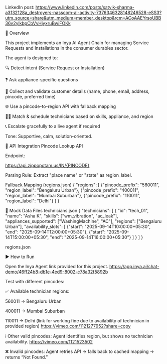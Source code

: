  LinkedIn post: https://www.linkedin.com/posts/satvik-sharma-a3132128a_destroyers-nasscom-ai-activity-7376346328148246528-eSS3?utm_source=share&utm_medium=member_desktop&rcm=ACoAAEYrsoUBB36v2ylkbpCbVvHiyxruBwiFOKk

📌 Overview     

This project implements an Inya AI Agent Chain for managing Service Requests and Installations in the consumer durables sector.

The agent is designed to:

🔍 Detect intent (Service Request or Installation)

❓ Ask appliance-specific questions

📝 Collect and validate customer details (name, phone, email, address, pincode, preferred time)

🌐 Use a pincode-to-region API with fallback mapping

👩‍🔧 Match & schedule technicians based on skills, appliance, and region

📞 Escalate gracefully to a live agent if required

Tone: Supportive, calm, solution-oriented.

🔗 API Integration
Pincode Lookup API

Endpoint:

https://api.zippopotam.us/IN/{PINCODE}


Parsing Rule: Extract "place name" or "state" as region_label.

Fallback Mapping (regions.json)
{
  "regions": [
    {"pincode_prefix": "560011", "region_label": "Bengaluru Urban"},
    {"pincode_prefix": "400011", "region_label": "Mumbai Suburban"},
    {"pincode_prefix": "110011", "region_label": "Delhi"}
  ]
}

📂 Mock Data Files
technicians.json
{
  "technicians": [
    {
      "id": "tech_01",
      "name": "Asha K",
      "skills": ["wm_vibration", "ac_leak"],
      "appliances_supported": ["WashingMachine", "AC"],
      "regions": ["Bengaluru Urban"],
      "availability_slots": [
        {"start": "2025-09-14T10:00:00+05:30", "end": "2025-09-14T12:00:00+05:30"},
        {"start": "2025-09-14T15:00:00+05:30", "end": "2025-09-14T16:00:00+05:30"}
      ]
    }
  ]
}

regions.json


▶️ How to Run

Open the Inya Agent link provided for this project. https://app.inya.ai/chat-demo/46ff24b8-db1e-4ed9-8002-c78a32f5892b

Test with different pincodes:

✅ Available technician regions:

560011 → Bengaluru Urban

400011 → Mumbai Suburban

110011 → Delhi
  (link for working fine due to availability of technician in provided region)  https://vimeo.com/1121277952?share=copy

ℹ️ Other valid pincodes:
Agent identifies region, but shows no technician availability.   https://vimeo.com/1121523502

❌ Invalid pincodes:
Agent retries API → falls back to cached mapping → returns “Not Found.”
